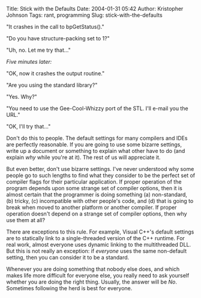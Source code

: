 Title: Stick with the Defaults
Date: 2004-01-31 05:42
Author: Kristopher Johnson
Tags: rant, programming
Slug: stick-with-the-defaults

"It crashes in the call to bpGetStatus()."

"Do you have structure-packing set to 1?"

"Uh, no. Let me try that..."

*Five minutes later:*

"OK, now it crashes the output routine."

"Are you using the standard library?"

"Yes. Why?"

"You need to use the Gee-Cool-Whizzy port of the STL. I'll e-mail you
the URL."

"OK, I'll try that..."

Don't do this to people. The default settings for many compilers and
IDEs are perfectly reasonable. If you are going to use some bizarre
settings, write up a document or something to explain what other have to
do (and explain *why* while you're at it). The rest of us will
appreciate it.

But even better, don't use bizarre settings. I've never understood why
some people go to such lengths to find what they consider to be the
perfect set of compiler flags for their particular application. If
proper operation of the program depends upon some strange set of
compiler options, then it is almost certain that the programmer is doing
something (a) non-standard, (b) tricky, (c) incompatible with other
people's code, and (d) that is going to break when moved to another
platform or another compiler. If proper operation doesn't depend on a
strange set of compiler options, then why use them at all?

There are exceptions to this rule. For example, Visual C++'s default
settings are to statically link to a single-threaded version of the C++
runtime. For real work, almost everyone uses dynamic linking to the
multithreaded DLL. But this is not really an exception: if *everyone*
uses the same non-default setting, then you can consider it to be a
standard.

Whenever you are doing something that nobody else does, and which makes
life more difficult for everyone else, you really need to ask yourself
whether you are doing the right thing. Usually, the answer will be *No*.
Sometimes following the herd is best for everyone.

